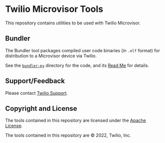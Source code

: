 # Twilio Microvisor Tools

This repository contains utilities to be used with Twilio Microvisor.

## Bundler

The Bundler tool packages compiled user code binaries (in `.elf` format) for distribution to a Microvisor device via Twilio.

See the [`bundler-py`](bundler-py/) directory for the code, and its [Read Me](bundler-py/README.md) for details.

## Support/Feedback

Please contact [Twilio Support](https://support.twilio.com/).

## Copyright and License

The tools contained in this repository are licensed under the [Apache License](LICENSE).

The tools contained in this repository are © 2022, Twilio, Inc.
